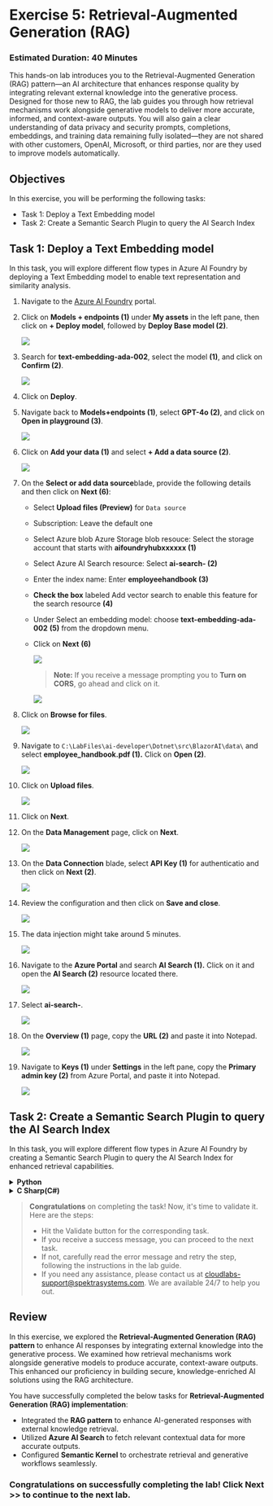 # Exercise 5: Retrieval-Augmented Generation (RAG)

### Estimated Duration: 40 Minutes

This hands-on lab introduces you to the Retrieval-Augmented Generation (RAG) pattern—an AI architecture that enhances response quality by integrating relevant external knowledge into the generative process. Designed for those new to RAG, the lab guides you through how retrieval mechanisms work alongside generative models to deliver more accurate, informed, and context-aware outputs. You will also gain a clear understanding of data privacy and security prompts, completions, embeddings, and training data remaining fully isolated—they are not shared with other customers, OpenAI, Microsoft, or third parties, nor are they used to improve models automatically.

## Objectives
In this exercise, you will be performing the following tasks:
- Task 1: Deploy a Text Embedding model
- Task 2: Create a Semantic Search Plugin to query the AI Search Index

## Task 1: Deploy a Text Embedding model

In this task, you will explore different flow types in Azure AI Foundry by deploying a Text Embedding model to enable text representation and similarity analysis.

1. Navigate to the [Azure AI Foundry](https://ai.azure.com/) portal.
1. Click on **Models + endpoints (1)** under **My assets** in the left pane, then click on **+ Deploy model**, followed by **Deploy Base model (2)**.

    ![](./media/image_007-1.png)
1. Search for **text-embedding-ada-002**, select the model **(1)**, and click on **Confirm (2)**.

    ![](./media/image_084.png)

1. Click on **Deploy**.

1. Navigate back to **Models+endpoints (1)**, select **GPT-4o (2)**, and click on **Open in playground (3)**.

    ![](./media/sk34.png)

1. Click on **Add your data (1)** and select **+ Add a data source (2)**.

    ![](./media/image_085a.png)

1. On the **Select or add data source**blade, provide the following details and then click on **Next (6)**:

    - Select **Upload files (Preview)** for `Data source`
    - Subscription: Leave the default one
    - Select Azure blob Azure Storage blob resouce: Select the storage account that starts with **aifoundryhubxxxxxx (1)**
    - Select Azure AI Search resource: Select **ai-search-<inject key="Deployment ID" enableCopy="false"></inject> (2)** 
    - Enter the index name: Enter **employeehandbook (3)** 
    - **Check the box** labeled Add vector search to enable this feature for the search resource **(4)**
    - Under Select an embedding model: choose **text-embedding-ada-002** **(5)** from the dropdown menu.
    - Click on **Next** **(6)**
 
      ![](./media/add-data-source.png)

      >**Note:** If you receive a message prompting you to **Turn on CORS**, go ahead and click on it.

      ![](./media/sk35a.png)      

1. Click on **Browse for files**.

    ![](./media/sk36.png)
  
1. Navigate to `C:\LabFiles\ai-developer\Dotnet\src\BlazorAI\data\` and select **employee_handbook.pdf (1).** Click on **Open (2)**.

    ![](./media/image_087.png)

1. Click on **Upload files**.

    ![](./media/sk37.png)

1. Click on **Next**.

1. On the **Data Management** page, click on **Next**.

    ![](./media/sk38.png)

1. On the **Data Connection** blade, select **API Key (1)** for authenticatio and then click on **Next (2)**.    

    ![](./media/sk39.png)

1. Review the configuration and then click on **Save and close**.

    ![](./media/sk40.png)

1. The data injection might take around 5 minutes.

    ![](./media/sk41.png)

1. Navigate to the **Azure Portal** and search **AI Search (1).** Click on it and open the **AI Search (2)** resource located there.

    ![](./media/image_089.png)

1. Select **ai-search-<inject key="Deployment ID" enableCopy="false"></inject>**.    
    
    ![](./media/image_090.png)

1. On the **Overview (1)** page, copy the **URL (2)** and paste it into Notepad.

    ![](./media/image_091.png)

1. Navigate to **Keys (1)** under **Settings** in the left pane, copy the **Primary admin key (2)** from Azure Portal, and paste it into Notepad.

    ![](./media/image_092.png)


## Task 2: Create a Semantic Search Plugin to query the AI Search Index

In this task, you will explore different flow types in Azure AI Foundry by creating a Semantic Search Plugin to query the AI Search Index for enhanced retrieval capabilities.

<details>
<summary><strong>Python</strong></summary>

1. Navigate to `Python>src` directory and open **.env (1)** file.

    ![](./media/image_026.png)

2. Paste the **AI search URL** that you copied earlier in the exercise beside `AI_SEARCH_URL` in the **.env** file.

    > **Note:** Ensure that every value in the **.env** file is enclosed in **double quotes (")**.

3. Paste the **Primary admin key** that you copied earlier in the exercise beside `AI_SEARCH_KEY`.

    ![](./media/sk42.png)

4. On the **Overview (1)** page, go to **Azure AI services (2)** and copy the **Azure AI services Endpoint (3)** and the Key as well.

    ![](./media/overview-01.png)

5. Paste the **Embed API key** you copied earlier into the .env file, next to the `AZURE_OPENAI_EMBED_API_KEY` entry.

6. Paste the **Embed Endpoint** you copied earlier into the .env file, next to the `AZURE_OPENAI_EMBED_ENDPOINT` entry.

    ![](./media/embed-key.png)

7. Save the file.

8. Navigate to `Python>src>plugins` directory and create a new file named **ContosoSearchPlugin.py (1)**.

    ![](./media/image_094.png)

9. Add the following code to the file:

    ```python
    # Entire ContosoSearchPlugin class code goes here...
    # (Omitted for brevity, but should be placed within this code block)
    ```

10. Save the file.

11. Navigate to `Python>src` directory and open **chat.py (1)** file.

    ![](./media/image_030.png)

12. Add the following code in the `#Import Modules` section of the file.

    ```python
    from semantic_kernel.connectors.ai.chat_completion_client_base import ChatCompletionClientBase
    from semantic_kernel.connectors.ai.open_ai import OpenAIChatPromptExecutionSettings
    import os
    from semantic_kernel.connectors.ai.open_ai.prompt_execution_settings.azure_chat_prompt_execution_settings import (
        AzureChatPromptExecutionSettings,
    )
    from plugins.time_plugin import TimePlugin
    from plugins.geo_coding_plugin import GeoPlugin
    from plugins.weather_plugin import WeatherPlugin
    from semantic_kernel.connectors.ai.open_ai import AzureTextEmbedding
    from plugins.ContosoSearchPlugin import ContosoSearchPlugin
    ```
    
    ![](./media/import-modules-01.png)

13. Add the following code in the `#Challenge 05 - Add Text Embedding service for semantic search` section of the file.

    ```python
    text_embedding_service = AzureTextEmbedding(
        deployment_name=os.getenv("AZURE_OPENAI_EMBED_DEPLOYMENT_NAME"),
        api_key=os.getenv("AZURE_OPENAI_API_KEY"),
        endpoint=os.getenv("AZURE_OPENAI_ENDPOINT"),
        service_id="embedding-service"
    )
    kernel.add_service(text_embedding_service)
    logger.info("Text Embedding service added")
    # Challenge 07 - Add DALL-E image generation service
    chat_completion_service = kernel.get_service(type=ChatCompletionClientBase)
    return kernel

    async def process_message(user_input):
        global chat_history

        # Check if the query is related to Contoso to route to the handbook search
        if is_contoso_related(user_input):
            logger.info(f"Contoso-related query detected: {user_input}")

            # For Contoso queries, we want fresh responses without previous context
            result = await search_employee_handbook(user_input)

            # Clear existing chat history for Contoso queries to avoid context contamination
            chat_history = ChatHistory()

            # Add only the current interaction
            chat_history.add_user_message(user_input)
            chat_history.add_assistant_message(result)
            return result

        kernel = initialize_kernel()
    ```
    
    ![](./media/image_096.png)

    > **Note**: Please refer to the screenshots to locate the code in the proper position to avoid indentation errors.

14. Add the following code in the `# Challenge 05 - Add Search Plugin` section of the file.

    ```python
    kernel.add_plugin(
        ContosoSearchPlugin(),
        plugin_name="ContosoSearch",
    )
    logger.info("Contoso Handbook Search plugin loaded")
    ```
    
    ![](./media/image_097.png)

    > **Note**: Please refer to the screenshots to locate the code in the proper position to avoid indentation errors.

15. Refer to the code provided at the following URL. Please verify that your code matches the one below and correct any indentation errors if present:

    - Open the provided link in your browser, press Ctrl + A to select all the content, then copy and paste it into Visual Studio Code.

    ```
    https://raw.githubusercontent.com/CloudLabsAI-Azure/ai-developer/refs/heads/prod/CodeBase/python/lab-05.py
    ```

16. Save the file.

17. Right-click on `Python>src` **(1)** in the left pane and select **Open in Integrated Terminal (2)**.

    ![](./media/image_035.png)

18. Use the following command to run the app:

    ```
    streamlit run app.py
    ```

19. If the app does not open automatically in the browser, you can access it using the following **URL**:

    ```
    http://localhost:8501
    ```

20. Submit the following prompts and observe the AI responses:

    ```
    What are the steps for the Contoso Performance Reviews?
    ```

    ```
    What is Contoso's policy on Data Security?
    ```

    ```
    Who do I contact at Contoso for questions regarding workplace safety?
    ```

21. You will receive a response similar to the one shown below:

    ![](./media/image_098.png)  
    ![](./media/image_099.png)  
    ![](./media/image_100.png)

</details>

<details>
<summary><strong>C Sharp(C#)</strong></summary>

1. Navigate to `Dotnet>src>BlazorAI` directory and open **appsettings.json (1)** file.

      ![](./media/image_028.png)

1. Paste the **AI search URL** that you copied earlier in the exercise besides `AI_SEARCH_URL` in **appsettings.json** file.

      > **Note:** Ensure that every value in the **appsettings.json** file is enclosed in **double quotes (")**.

1. Paste the **Primary admin key (1)** that you copied earlier in the exercise besides `AI_SEARCH_KEY` **(2)**.

      ![](./media/image_101.png)

1. Save the file.

1. Navigate to `Dotnet>src>BlazorAI>Plugins` directory and create a new file named **ContosoSearchPlugin.cs (1)**.

      ![](./media/image_102.png)

1. Add the following code to the file:

      ```
        using System.ComponentModel;
        using System.Text.Json.Serialization;
        using Azure;
        using Azure.Search.Documents;
        using Azure.Search.Documents.Indexes;
        using Azure.Search.Documents.Models;
        using Microsoft.SemanticKernel;
        using Microsoft.SemanticKernel.Embeddings;
        using System.Text;

        namespace BlazorAI.Plugins
        {
            public class ContosoSearchPlugin
            {
                private readonly ITextEmbeddingGenerationService _textEmbeddingGenerationService;
                private readonly SearchIndexClient _indexClient;

                public ContosoSearchPlugin(IConfiguration configuration)
                {
                    // Create the search index client
                    _indexClient = new SearchIndexClient(
                        new Uri(configuration["AI_SEARCH_URL"]),
                        new AzureKeyCredential(configuration["AI_SEARCH_KEY"]));

                    // Get the embedding service from the kernel
                    var kernelBuilder = Kernel.CreateBuilder();
                    kernelBuilder.AddAzureOpenAITextEmbeddingGeneration(
                        configuration["EMBEDDINGS_DEPLOYMODEL"],
                        configuration["AOI_ENDPOINT"],
                        configuration["AOI_API_KEY"]);
                    var kernel = kernelBuilder.Build();
                    _textEmbeddingGenerationService = kernel.GetRequiredService<ITextEmbeddingGenerationService>();
                }

                [KernelFunction("SearchHandbook")]
                [Description("Searches the Contoso employee handbook for information about company policies, benefits, procedures, or other employee-related questions. Use this when the user asks about company policies, employee benefits, work procedures, or any information that might be in an employee handbook.")]
                public async Task<string> Search(
                    [Description("The user's question about company policies, benefits, procedures or other handbook-related information")] string query)
                {
                    try
                    {
                        // Convert string query to vector embedding
                        ReadOnlyMemory<float> embedding = await _textEmbeddingGenerationService.GenerateEmbeddingAsync(query);

                        // Get client for search operations
                        SearchClient searchClient = _indexClient.GetSearchClient("employeehandbook");

                        // Configure request parameters
                        VectorizedQuery vectorQuery = new(embedding);
                        vectorQuery.Fields.Add("contentVector");  // The vector field in your index
                        vectorQuery.KNearestNeighborsCount = 3;   // Get top 3 matches

                        SearchOptions searchOptions = new()
                        {
                            VectorSearch = new() { Queries = { vectorQuery } },
                            Size = 3  // Return top 3 results
                        };

                        // Perform search request
                        Response<SearchResults<IndexSchema>> response = await searchClient.SearchAsync<IndexSchema>(searchOptions);

                        // Collect search results
                        StringBuilder results = new StringBuilder();
                        await foreach (SearchResult<IndexSchema> result in response.Value.GetResultsAsync())
                        {
                            if (!string.IsNullOrEmpty(result.Document.Content))
                            {
                                results.AppendLine($"Title: {result.Document.Title}");
                                results.AppendLine($"Content: {result.Document.Content}");
                                results.AppendLine();
                            }
                        }

                        return results.Length > 0 
                            ? results.ToString()
                            : "No relevant information found in the employee handbook.";
                    }
                    catch (Exception ex)
                    {
                        return $"Search error: {ex.Message}";
                    }
                }

                private sealed class IndexSchema
                {
                    [JsonPropertyName("content")]
                    public string Content { get; set; }

                    [JsonPropertyName("title")]
                    public string Title { get; set; }

                    [JsonPropertyName("url")]
                    public string Url { get; set; }
                }
            }
        }
      ```

1. Save the file.

1. Navigate to `Dotnet>src>BlazorAI>Components>Pages` directory and open **Chat.razor.cs (1)** file.

    ![](./media/image_038.png)

1. Add the following code in the `// Import Models` section of the file.

    ```
    using Microsoft.SemanticKernel.Connectors.AzureAISearch;
    using Azure;
    using Azure.Search.Documents.Indexes;
    using Microsoft.Extensions.DependencyInjection;
    ```

    ![](./media/image_103.png)

1. Add the following code in the `// Challenge 05 - Register Azure AI Foundry Text Embeddings Generation` section of the file.

    ```
    kernelBuilder.AddAzureOpenAITextEmbeddingGeneration(
        Configuration["EMBEDDINGS_DEPLOYMODEL"]!,
        Configuration["AOI_ENDPOINT"]!,
        Configuration["AOI_API_KEY"]!);
    ```

    ![](./media/image_104.png)

      > **Note**: Please refer the screenshots to locate the code in proper position that helps you to avoid indentation error.

1. Add the following code in the `// Challenge 05 - Register Search Index` section of the file.

    ```
    kernelBuilder.Services.AddSingleton<SearchIndexClient>(sp => 
        new SearchIndexClient(
            new Uri(Configuration["AI_SEARCH_URL"]!), 
            new AzureKeyCredential(Configuration["AI_SEARCH_KEY"]!)
        )
    );
    
    kernelBuilder.Services.AddSingleton<AzureAISearchVectorStoreRecordCollection<Dictionary<string, object>>>(sp =>
    {
        var searchIndexClient = sp.GetRequiredService<SearchIndexClient>();
        return new AzureAISearchVectorStoreRecordCollection<Dictionary<string, object>>(
            searchIndexClient,
            "employeehandbook"
        );
    });
    
    kernelBuilder.AddAzureAISearchVectorStore();
    ```

      ![](./media/image_105.png)

> **Note**: Please refer the screenshots to locate the code in proper position that helps you to avoid indentation error.

1. Add the following code in the `// Challenge 05 - Add Search Plugin` section of the file.

    ```
    var searchPlugin = new ContosoSearchPlugin(Configuration);
    kernel.ImportPluginFromObject(searchPlugin, "HandbookPlugin");
    ```

      ![](./media/image_106.png)

1. Refer to the code provided at the following URL. Please verify that your code matches the one below and correct any indentation errors if present

    - Open the provided link in your browser, press Ctrl + A to select all the content, then copy and paste it into Visual Studio Code

         ```
         https://raw.githubusercontent.com/CloudLabsAI-Azure/ai-developer/refs/heads/prod/CodeBase/c%23/lab-05.cs
         ```
1. Save the file.

1. Right-click on `Dotnet>src>Aspire>Aspire.AppHost` **(1)** in the left pane and select **Open in Integrated Terminal (2)**.

      ![](./media/image_040.png)

1. Use the following command to run the app:

     ```
     dotnet run
     ```

1. Open a new tab in the browser and navigate to the link for **blazor-aichat**, i.e. **https://localhost:7118/**.

1. Submit the following prompt and see how the AI responds:

     ```
     What are the steps for the Contoso Performance Reviews?
     ```
     ```
     What is Contoso's policy on Data Security?
     ```
     ```
     Who do I contact at Contoso for questions regarding workplace safety?
     ```

1. You will receive a response similar to the one shown below:

      ![](./media/image_107.png)

      ![](./media/image_108.png)

      ![](./media/image_109.png)

1. Once you receive the response, navigate back to the Visual Studio Code terminal and then press **Ctrl+C** to stop the build process.

</details>

> **Congratulations** on completing the task! Now, it's time to validate it. Here are the steps:
> - Hit the Validate button for the corresponding task.
> - If you receive a success message, you can proceed to the next task.
> - If not, carefully read the error message and retry the step, following the instructions in the lab guide. 
> - If you need any assistance, please contact us at cloudlabs-support@spektrasystems.com. We are available 24/7 to help you out.

<validation step="aba3f1c2-bf55-4ca3-baf6-fcaa280552fa" />  


## Review

In this exercise, we explored the **Retrieval-Augmented Generation (RAG) pattern** to enhance AI responses by integrating external knowledge into the generative process. We examined how retrieval mechanisms work alongside generative models to produce accurate, context-aware outputs. This enhanced our proficiency in building secure, knowledge-enriched AI solutions using the RAG architecture.

You have successfully completed the below tasks for **Retrieval-Augmented Generation (RAG) implementation**:  

- Integrated the **RAG pattern** to enhance AI-generated responses with external knowledge retrieval.  
- Utilized **Azure AI Search** to fetch relevant contextual data for more accurate outputs.  
- Configured **Semantic Kernel** to orchestrate retrieval and generative workflows seamlessly.  

### Congratulations on successfully completing the lab! Click Next >> to continue to the next lab.
